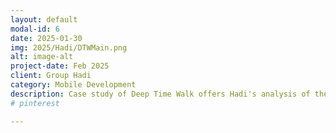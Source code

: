 ```yaml
---
layout: default
modal-id: 6
date: 2025-01-30
img: 2025/Hadi/DTWMain.png
alt: image-alt
project-date: Feb 2025
client: Group Hadi
category: Mobile Development
description: Case study of Deep Time Walk offers Hadi's analysis of the app, showing relationship between different screens, identifying inner app's architecture.
# pinterest

---
```

